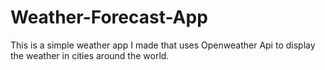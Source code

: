 # Weather-Forecast-App

This is a simple weather app I made that uses Openweather Api to display the weather in cities around the world. 
